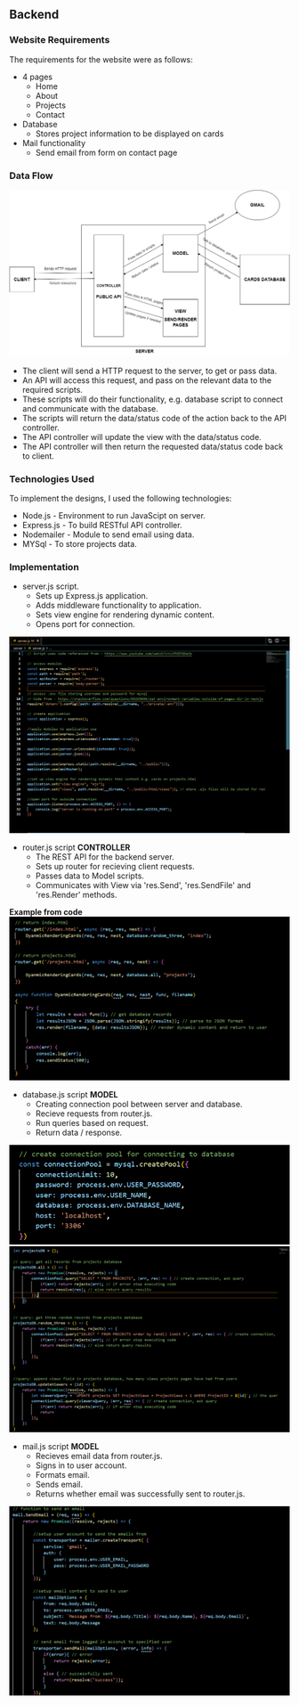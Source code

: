## Backend

### Website Requirements

The requirements for the website were as follows:

* 4 pages
	* Home
	* About 
	* Projects 
	* Contact
* Database
	* Stores project information to be displayed on cards
* Mail functionality
	* Send email from form on contact page

### Data Flow

![](images/mvc-diagram.png)

* The client will send a HTTP request to the server, to get or pass data.
* An API will access this request, and pass on the relevant data to the required scripts.
* These scripts will do their functionality, e.g. database script to connect and communicate with the database.
* The scripts will return the data/status code of the action back to the API controller.
* The API controller will update the view with the data/status code.
* The API controller will then return the requested data/status code back to client.

### Technologies Used

To implement the designs, I used the following technologies:

* Node.js - Environment to run JavaScipt on server.
* Express.js - To build RESTful API controller.
* Nodemailer - Module to send email using data.
* MYSql - To store projects data.

### Implementation

* server.js script.
	* Sets up Express.js application.
	* Adds middleware functionality to application.
	* Sets view engine for rendering dynamic content.
	* Opens port for connection.

![](images/server.png)

* router.js script **CONTROLLER**
	* The REST API for the backend server.
	* Sets up router for recieving client requests.
	* Passes data to Model scripts.
	* Communicates with View via 'res.Send', 'res.SendFile' and 'res.Render' methods.


**Example from code**
![](images/router.png)

* database.js script **MODEL**
	* Creating connection pool between server and database.
	* Recieve requests from router.js.
	* Run queries based on request.
	* Return data / response.

![](images/connection.png)
![](images/database.png)

* mail.js script **MODEL**
	* Recieves email data from router.js.
	* Signs in to user account.
	* Formats email.
	* Sends email.
	* Returns whether email was successfully sent to router.js.

![](images/mailer.png)
